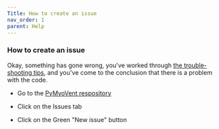 ```yaml
---
Title: How to create an issue
nav_order: 1
parent: Help
---
```

### How to create an issue

Okay, something has gone wrong, you've worked through [the trouble-shooting tips](things-you-should-check-first.html), and you've come to the conclusion that there is a problem with the code.

+ Go to the [PyMyoVent respository](https://github.com/Campbell-Muscle-Lab/PyMyoVent)

+ Click on the Issues tab

+ Click on the Green "New issue" button
